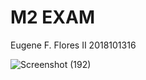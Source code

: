 # M2 EXAM
Eugene F. Flores II
2018101316

![Screenshot (192)](https://user-images.githubusercontent.com/118506876/212534649-15c97a8c-3a0d-4951-80e5-eace463d7281.png)
